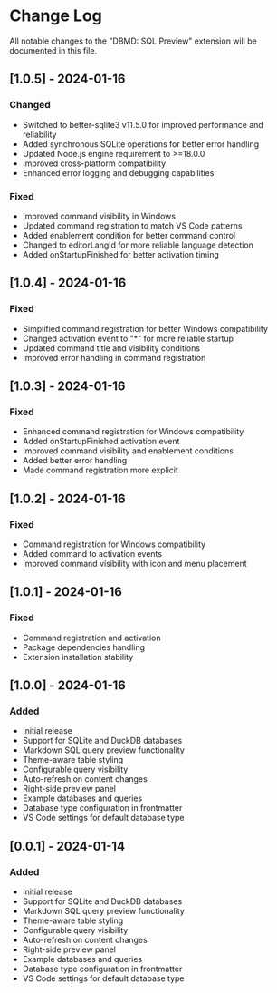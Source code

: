 # Change Log

All notable changes to the "DBMD: SQL Preview" extension will be documented in this file.

## [1.0.5] - 2024-01-16

### Changed
- Switched to better-sqlite3 v11.5.0 for improved performance and reliability
- Added synchronous SQLite operations for better error handling
- Updated Node.js engine requirement to >=18.0.0
- Improved cross-platform compatibility
- Enhanced error logging and debugging capabilities

### Fixed
- Improved command visibility in Windows
- Updated command registration to match VS Code patterns
- Added enablement condition for better command control
- Changed to editorLangId for more reliable language detection
- Added onStartupFinished for better activation timing

## [1.0.4] - 2024-01-16

### Fixed
- Simplified command registration for better Windows compatibility
- Changed activation event to "*" for more reliable startup
- Updated command title and visibility conditions
- Improved error handling in command registration

## [1.0.3] - 2024-01-16

### Fixed
- Enhanced command registration for Windows compatibility
- Added onStartupFinished activation event
- Improved command visibility and enablement conditions
- Added better error handling
- Made command registration more explicit

## [1.0.2] - 2024-01-16

### Fixed
- Command registration for Windows compatibility
- Added command to activation events
- Improved command visibility with icon and menu placement

## [1.0.1] - 2024-01-16

### Fixed
- Command registration and activation
- Package dependencies handling
- Extension installation stability

## [1.0.0] - 2024-01-16

### Added
- Initial release
- Support for SQLite and DuckDB databases
- Markdown SQL query preview functionality
- Theme-aware table styling
- Configurable query visibility
- Auto-refresh on content changes
- Right-side preview panel
- Example databases and queries
- Database type configuration in frontmatter
- VS Code settings for default database type

## [0.0.1] - 2024-01-14

### Added
- Initial release
- Support for SQLite and DuckDB databases
- Markdown SQL query preview functionality
- Theme-aware table styling
- Configurable query visibility
- Auto-refresh on content changes
- Right-side preview panel
- Example databases and queries
- Database type configuration in frontmatter
- VS Code settings for default database type
